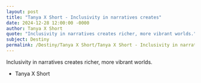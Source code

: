 ```yaml
---
layout: post
title: "Tanya X Short - Inclusivity in narratives creates"
date: 2024-12-28 12:00:00 -0000
author: Tanya X Short
quote: "Inclusivity in narratives creates richer, more vibrant worlds."
subject: Destiny
permalink: /Destiny/Tanya X Short/Tanya X Short - Inclusivity in narratives creates
---
```


Inclusivity in narratives creates richer, more vibrant worlds.

- Tanya X Short
